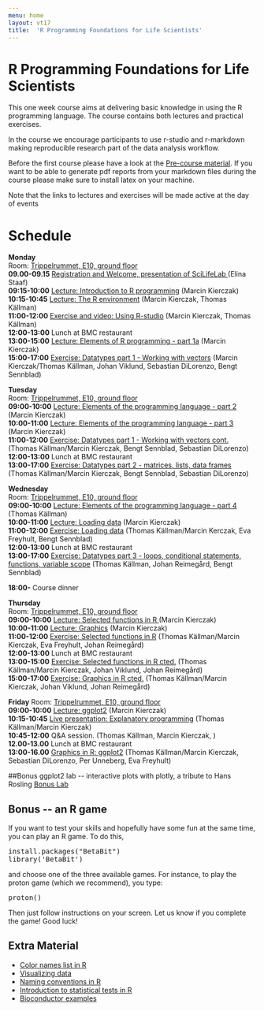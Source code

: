 ```yaml
---
menu: home
layout: vt17
title:  'R Programming Foundations for Life Scientists'
---
```


# R Programming Foundations for Life Scientists
This one week course aims at delivering basic knowledge in using the R
programming language. The course contains both lectures and practical
exercises.

In the course we encourage participants to use r-studio and
r-markdown making reproducible research part of the data analysis
workflow.

Before the first course please have a look at the [Pre-course
material](precourse). If you want to be able to generate pdf reports
from your markdown files during the course please make sure to install
latex on your machine.

Note that the links to lectures and exercises will be made active at the day of events
# Schedule

**Monday**<br>
Room: [Trippelrummet, E10, ground floor](../files/bmc_map.jpg)<br>
**09.00-09.15** [Registration and Welcome, presentation of SciLifeLab
](Lectures/Welcome.pdf) (Elina Staaf)<br>
**09:15-10:00** [Lecture: Introduction to R programming](lecture/Lecture_1_-_Introduction.pdf) (Marcin Kierczak)<br>
**10:15-10:45** [Lecture: The R environment](lecture/Lecture_2_-_REnvironment.pdf) (Marcin Kierczak, Thomas Källman)<br>
**11:00-12:00** [Exercise and video: Using R-studio](https://www.dropbox.com/s/3sy4ou2o8jh5syf/RCourseVideo.mov?dl=0) (Marcin Kierczak, Thomas Källman)<br>
**12:00-13:00** Lunch at BMC restaurant<br>
**13:00-15:00** [Lecture: Elements of R programming - part 1a](lecture/Lecture_3_-_Elements1.pdf) (Marcin Kierczak)<br>
**15:00-17:00** [Exercise: Datatypes part 1 - Working with vectors](exercise/DataTypes) (Marcin Kierczak/Thomas Källman, Johan Viklund, Sebastian DiLorenzo, Bengt Sennblad)<br>

**Tuesday**<br>
Room: [Trippelrummet, E10, ground floor](../files/bmc_map.jpg)<br>
**09:00-10:00** [Lecture: Elements of the programming language - part 2](lecture/Lecture_4_-_Elements2.pdf) (Marcin Kierczak)<br>
**10:00-11:00** [Lecture: Elements of the programming language - part 3](lecture/Lecture_5_-_Elements3.pdf) (Marcin Kierczak)<br>
**11:00-12:00** [Exercise: Datatypes part 1 - Working with vectors cont.](exercise/Vectors) (Thomas Källman/Marcin Kierczak, Bengt Sennblad, Sebastian DiLorenzo)<br>
**12:00-13:00** Lunch at BMC restaurant<br>
**13:00-17:00** [Exercise: Datatypes part 2 - matrices, lists, data frames](exercise/Dataframes) (Thomas Källman/Marcin Kierczak, Bengt Sennblad, Sebastian DiLorenzo)<br>

**Wednesday**<br>
Room: [Trippelrummet, E10, ground floor](../files/bmc_map.jpg)<br>
**09:00-10:00** [Lecture: Elements of the programming language - part 4](lecture/Lecture_6_-_Elements4tk.pdf) (Thomas Källman)<br>
**10:00-11:00** [Lecture: Loading data](lecture/Lecture_7-_Loading_datatk.pdf) (Marcin Kierczak)<br>
**11:00-12:00** [Exercise: Loading data](exercise/LoadData) (Thomas Källman/Marcin Kerczak, Eva Freyhult, Bengt Sennblad)<br>
**12:00-13:00** Lunch at BMC restaurant<br>
**13:00-17:00** [Exercise: Datatypes part 3 - loops, conditional statements, functions, variable scope](exercise/Loops) (Thomas Källman, Johan Reimegård,  Bengt Sennblad)<br>

**18:00-** Course dinner

**Thursday**<br>
Room: [Trippelrummet, E10, ground floor](../files/bmc_map.jpg)<br>
**09:00-10:00** [Lecture: Selected functions in R ](lecture/Lecture_8_-_SelectedFns.pdf) (Marcin Kierczak)<br>
**10:00-11:00** [Lecture: Graphics](lecture/Lecture_9_-_Graphics.pdf) (Marcin Kierczak)<br>
**11:00-12:00** [Exercise: Selected functions in R](exercise/SelectedFns) (Thomas Källman/Marcin Kierczak, Eva Freyhult, Johan Reimegård)<br>
**12:00-13:00** Lunch at BMC restaurant<br>
**13:00-15:00** [Exercise: Selected functions in R cted.](exercise/SelectedFns) (Thomas Källman/Marcin Kierczak, Johan Viklund, Johan Reimegård)<br>
**15:00-17:00** [Exercise: Graphics in R cted.](exercise/PlotHandson) (Thomas Källman/Marcin Kierczak, Johan Viklund, Johan Reimegård)<br>

**Friday**
Room: [Trippelrummet, E10, ground floor](../files/bmc_map.jpg)<br>
**09:00-10:00** [Lecture: ggplot2](lecture/Lecture_10_-_ggplot2.pdf) (Marcin Kierczak)<br>
**10:15-10:45** [Live presentation: Explanatory programming](lectures/) (Thomas Källman/Marcin Kierczak)<br>
**10:45-12:00** Q&A session. (Thomas Källman, Marcin Kierczak, )<br>
**12.00-13.00** Lunch at BMC restaurant<br>
**13:00-16.00** [Graphics in R: ggplot2](exercise/ggplots.md) (Thomas Källman/Marcin Kierczak, Sebastian DiLorenzo, Per Unneberg, Eva Freyhult)<br>

##Bonus ggplot2 lab -- interactive plots with plotly, a tribute to Hans Rosling [Bonus Lab](exercise/gapminder/gapminder.html)

## Bonus -- an R game
If you want to test your skills and hopefully have some fun at the same time, you can play an R game. To do this,
<pre>
install.packages("BetaBit")
library('BetaBit')
</pre>
and choose one of the three available games. For instance, to play the proton game (which we recommend), you type:
<pre>
proton()
</pre>
Then just follow instructions on your screen. Let us know if you complete the game! Good luck!

## Extra Material
- [Color names list in R](../files/Rcolor.pdf)
- [Visualizing data](../files/rules_for_using_color.pdf)
- [Naming conventions in R](../files/Rnaming.pdf)
- [Introduction to statistical tests in R](../files/statests.pdf)
- [Bioconductor examples](https://f1000research.com/channels/bioconductor)
